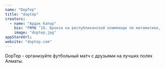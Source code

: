 ```yaml
---
name: "DopTep"
title: "doptep"
creators:
  - name: "Ардак Капар"
    bio: "РФМШ ‘16. Бронза на республиканской олимпиаде по математике, первое место на республиканском конкурсе пианистов."
    image: "doptep.jpg"
appStoreUrl:
website: "doptep.com"
---
```


DopTep - организуйте футбольный матч с друзьями на лучших полях Алматы.
